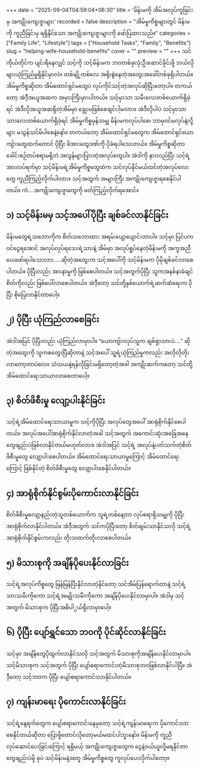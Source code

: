 +++
date = "2025-09-04T04:59:04+06:30"
title = 'မိန်းမကို အိမ်အလုပ်ကူခြင်းမှ အကျိုးကျေးဇူးများ'
recorded = false
description = "အိမ်မှုကိစ္စများတွင် မိန်းမကို ကူညီခြင်းမှ ရရှိနိုင်သော အကျိုးကျေးဇူးများကို ဖော်ပြထားသည်။"
categories = ["Family Life", "Lifestyle"]
tags = ["Household Tasks", "Family", "Benefits"]
slug = "helping-wife-household-benefits"
cover = ""
preview = ""
+++
သင်ကိုယ်တိုင်က ပျင်းရိနေလျှင် သင့်ကို သင့်မိန်းမက ဘဝတစ်ခုလုံးဦးဆောင်ခိုင်းဖို့ ဘယ်လိုများယုံကြည်မှုရှိနိုင်မှာလဲ။ တစ်ချို့တစ်လေ အရိုးစွဲနေတဲ့အတွေးအခေါ်တစ်ခုရှိပါတယ်။ အိမ်မှုကိစ္စဆိုတာ အိမ်ထောင်ရှင်မတွေပဲ လုပ်ကိုင်သင့်တဲ့အလုပ်ဆိုပြီးတော့ပါ။ တကယ်တော့ အဲဒီ့အယူအဆက အမှားကြီးမှားပါတယ်။ သင့်မှာသာ သမီးလေးတစ်ယောက်ရှိခဲ့ရင် အဲဒီလိုအယူအဆရှိတဲ့အိမ်မှာ ချွေးမဖြစ်စေချင်ပါ့မလား။ အဲဒီလိုပါပဲ သင့်မှာသာ သားလေးတစ်ယောက်ရှိခဲ့ရင် အိမ်မှုကိစ္စမှန်သမျှ မိန်းမကလုပ်ပါစေ၊ ဘာမှဝင်မလုပ်နဲ့လို့များ မသွန်သင်မိပါစေနဲ့နော်။ တကယ်တော့ အိမ်ထောင်ရှင်မတွေက အိမ်ထောင်ရှင်ယောကျ်ားတွေထက်တောင် ပိုပြီး ဖိအားတွေဒဏ်ကို ပိုခံရပါသေးတယ်။ အိမ်မှုကိစ္စဆိုတာ ခေါင်းစဉ်တပ်စရာမရှိဘဲ အလွန်များပြားတဲ့အလုပ်တွေပါ။ အဲဒါကို နားလည်ပြီး သင့်ရဲ့အားလပ်ရက်မှာ သင့်မိန်းမရဲ့အိမ်မှုကိစ္စတွေထဲက သင်လုပ်နိုင်မယ်ထင်တဲ့အလုပ်လေးတွေ ကူညီကြည့်လိုက်ပါလား။ သင့်အတွက် အများကြီး အကျိုးကျေးဇူးရစေနိုင်ပါတယ်။ ကဲ….အကျိုးကျေးဇူးတွေကို ဖတ်ကြည့်လိုက်ရအောင်။ 

## ၁) သင့်မိန်းမမှ သင့်အပေါ်ပိုပြီး ချစ်ခင်လာနိုင်ခြင်း
မိန်းမတွေရဲ့သဘောကိုက စိတ်သဘောထား အရမ်းပျော့ပျောင်းတာပါ။ သင့်မှာ ပြင်ပကဝင်ငွေရအောင် အလုပ်လုပ်ရသေးရဲ့သားနဲ့ အိမ်မှာ အလုပ်ရှုပ်နေတဲ့မိန်းမကို အကူအညီပေးဖော်ရပါသေးလား…..ဆိုတဲ့အတွေးက သင့်အပေါ်ကို သင့်မိန်းမက ပိုမိုချစ်ခင်လာစေပါတယ်။ ပိုပြီးလည်း အားနာမှုကို ဖြစ်စေပါတယ်။ သင့်အတွက်ပိုပြီး သူကအနစ်နာခံချင်စိတ်ကိုလည်း ဖြစ်ပေါ်လာစေပါတယ်။ အဲဒီ့တော့ သင်တို့နှစ်ယောက်ရဲ့ဆက်ဆံရေးက ပိုပြီး စိုပြေလာနိုင်တာပေါ့။ 

## ၂) ပိုပြီး ယုံကြည်လာစေခြင်း
အဲဒါအပြင် ပိုပြီးလည်း ယုံကြည်လာမှာပါ။ “ယောကျ်ားလုပ်သူက ချစ်ရှာသားပဲ….” ဆိုတဲ့အတွေးကို သူကစတွေးပြီဆိုတာနဲ့ သင့်အပေါ် သူ့ရဲ့ယုံကြည်မှုကလည်း အလိုလိုတိုးလာတော့တာပဲလေ။ သံသယနဲ့ရန်လိုခြင်းမရှိတော့တဲ့အခါ အကျိုးဆက်ကတော့ သင်တို့အိမ်ထောင်ရေးသာယာလာစေတာပေါ့။ 

## ၃) စိတ်ဖိစီးမှု လျော့ပါးနိုင်ခြင်း
သင့်ရဲ့အိမ်ထောင်ရေးသာယာမှုက သင့်ကိုပိုပြီး အလုပ်တွေအပေါ် အာရုံစိုက်နိုင်စေပါတယ်။ အလုပ်အပေါ်အာရုံစိုက်နိုင်လာတဲ့အခါ သင့်အတွက် အကောင်းဆုံးအခြေအနေတွေချည်းပဲဖြစ်လာနိုင်တယ်မဟုတ်လား။ အဲဒါအပြင် သင့်ရဲ့ အလုပ်နဲ့ပတ်သက်တဲ့စိတ်ဖိစီးမှုတွေ လျော့ပါးစေပါတယ်။ အိမ်ထောင်ရေးသာယာမှုကြောင့် အိမ်ထောင်ရေးကြောင့် ဖြစ်နိုင်တဲ့ စိတ်ဖိစီးမှုတွေ လျော့ပါးစေနိုင်ပါတယ်။ 

## ၄) အာရုံစိုက်နိုင်စွမ်းပိုကောင်းလာနိုင်ခြင်း
စိတ်ဖိစီးမှုလျော့နည်းတဲ့သူတစ်ယောက်က သူရဲ့တစ်နေ့တာ လုပ်စရာရှိသမျှကို ပိုပြီး အာရုံစိုက်လာနိုင်ပါတယ်။ အဲဒီ့အတွက် သင်ကပိုပြီးတော့ စိတ်ချမ်းသာနိုင်သလို သင့်ရဲ့အာရုံစိုက်နိုင်စွမ်းကလည်း တိုးသထက်တိုးလာစေပါတယ်။ 

## ၅) မိသားစုကို အချိန်ပိုပေးနိုင်လာခြင်း
သင့်ရဲ့အလုပ်ကိစ္စတွေ မြန်မြန်ပြီးနိုင်လာတဲ့နိုင်တော့ သင်အိမ်ပြန်ရောက်တာနဲ့ သင့်ရဲ့သားသမီးကိုကော သင့်ရဲ့အမျိုးသမီးကိုကော အချိန်ပိုပေးနိုင်လာမှာပါ။ အဲဒါမှ သင့်အတွက် မိသားစုက ပိုပြီးအဓိပါ္ပယ်ရှိလာမှာပေါ့။ 

## ၆) ပိုပြီး ပျော်ရွှင်သော ဘဝကို ပိုင်ဆိုင်လာနိုင်ခြင်း
သင့်မှာ အချိန်တွေပိုထွက်လာနိုင်သလို သင့်အတွက် မိသားစုကိုအချိန်ပေးနိုင်လာမှာပါ။ သင့်မိသားစုက သင့်အတွက် ပိုပြီး ပျော်စရာကောင်းတဲ့မိသားစုဘဝဖြစ်လာနိုင်ပါပြီ။ အဲဒီ့တော့ သင့်ဘဝက ပိုပြီး ပျော်စရာကောင်းလာနိုင်ပါတယ်။ 

## ၇) ကျန်းမာရေး ပိုကောင်းလာနိုင်ခြင်း
သင့်ရဲ့နေ့ရက်တွေက ပျော်စရာကောင်းနေမှတော့ သင့်ရဲ့ကျန်းမာရေးက ပိုကောင်းလာစေနိုင်တယ်ဆိုတာ ပြောဖို့တောင်လိုတော့မယ်မထင်ပါဘူးနော်။ မိန်းမကို ကူညီလုပ်ဆောင်ပေးခြင်းကြောင့် ရရှိမယ့် အကျိုးကျေးဇူးတွေက ငွေနဲ့ဝယ်ယူလို့မရနိုင်တာတွေချည်းပဲမို့ ခုပဲ သင့်မိန်းမနဲ့အတူ အိမ်မှုကိစ္စတွေ ကူလုပ်ပေးလိုက်ပါတော့။